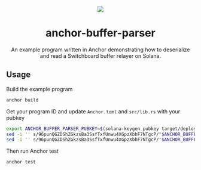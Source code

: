 <div align="center">
  <a href="#">
    <img src="https://github.com/switchboard-xyz/sbv2-core/raw/main/website/static/img/icons/switchboard/avatar.png" />
  </a>

  <h1>anchor-buffer-parser</h1>

  <p>An example program written in Anchor demonstrating how to deserialize and read a Switchboard buffer relayer on Solana.</p>

</div>

## Usage

Build the example program

```bash
anchor build
```

Get your program ID and update `Anchor.toml` and `src/lib.rs` with your pubkey

```bash
export ANCHOR_BUFFER_PARSER_PUBKEY=$(solana-keygen pubkey target/deploy/anchor_buffer_parser-keypair.json)
sed -i '' s/96punQGZDShZGkzsBa3SsfTxfUnwu4XGpzXbhF7NTgcP/"$ANCHOR_BUFFER_PARSER_PUBKEY"/g Anchor.toml
sed -i '' s/96punQGZDShZGkzsBa3SsfTxfUnwu4XGpzXbhF7NTgcP/"$ANCHOR_BUFFER_PARSER_PUBKEY"/g src/lib.rs
```

Then run Anchor test

```bash
anchor test
```
